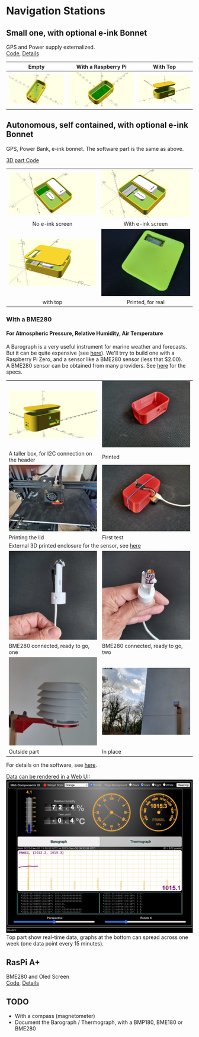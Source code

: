 # Navigation Stations

## Small one, with optional e-ink Bonnet
GPS and Power supply externalized.  
[Code](../ProjectBoxRPiZeroBox.scad), 
[Details](https://github.com/OlivierLD/ROB/blob/master/raspberry-sailor/MUX-implementations/NMEA-multiplexer-basic/HOWTO.md)

| Empty                       | With a Raspberry Pi            | With Top                 |
|:---------------------------:|:------------------------------:|:------------------:|
| ![Empty](./small.empty.png) | ![WithRPi](./small.no.top.png) | ![WithTop](./small.with.top.png) |

## Autonomous, self contained, with optional e-ink Bonnet
GPS, Power Bank, e-ink bonnet.  The software part is the same as above.  

[3D part Code](./raspberry.pi.zero.custom.plate.scad)


| | |
|:-----------------------------------------------:|:-----------------------------------------------:|
| ![Pic.01](./raspberry.pi.zero.custom.plate.png) | ![Pic.02](./raspberry.pi.zero.custom.plate.eink.png) | 
| No e-ink screen | With e-ink screen |
| ![Pic.03](./raspberry.pi.zero.custom.plate.wtop.png) | ![For real](./pix/full-station.jpg) |
| with top | Printed, for real |

### With a BME280 
#### For Atmospheric Pressure, Relative Humidity, Air Temperature
A Barograph is a very useful instrument for marine weather and forecasts. But it can be quite expensive (see [here](https://www.naudet.com/barometre-enregistreur-c102x2726134)). We'll trry to build one with a Raspberry Pi Zero, and a sensor like a BME280 sensor (less that $2.00).  
A BME280 sensor can be obtained from many providers. See [here](https://www.bosch-sensortec.com/products/environmental-sensors/humidity-sensors-bme280/) for the specs.

<table style="width: 100%; margin: auto;">
<tr><td style="width: 50%;"><img src="../BarographBox.png"></td><td style="width: 50%;"><img src="./pix/01.the.box.jpg"></td></tr>
<tr><td>A taller box, for I2C connection on the header</td><td>Printed</td></tr>
<tr><td><img src="./pix/02.printing.jpg"></td><td><img src="./pix/03.first.test.jpg"></td></tr>
<tr><td>Printing the lid</td><td>First test</td></tr>
<tr><td colspan="2">External 3D printed enclosure for the sensor, see <a href="https://www.thingiverse.com/thing:1067700" target="ThingVerse">here</a></td></tr>
<tr><td><img src="./pix/inplace.01.jpg"></td><td><img src="./pix/inplace.02.jpg"></td></tr>
<tr><td>BME280 connected, ready to go, one</td><td>BME280 connected, ready to go, two</td></tr>
<tr><td><img src="./pix/outside.part.png"></td><td><img src="./pix/for.real.jpg"></td></tr>
<tr><td>Outside part</td><td>In place</td></tr>
</table>

For details on the software, see [here](https://github.com/OlivierLD/ROB/blob/master/raspberry-sailor/MUX-implementations/NMEA-multiplexer-basic/use_cases/USE_CASES_4.md).  

Data can be rendered in a Web UI:  
![Web UI](./pix/web.ui.png)  
Top part show real-time data, graphs at the bottom can spread across one week (one data point every 15 minutes).


## RasPi A+
BME280 and Oled Screen  
[Code](../../RPiA+Logger/rpi.aplus.enclosure.scad), [Details](https://github.com/OlivierLD/ROB/blob/master/raspberry-sailor/MUX-implementations/NMEA-multiplexer-basic/use_cases/USE_CASES_2.md)


## TODO
- With a compass (magnetometer)
- Document the Barograph / Thermograph, with a BMP180, BME180 or BME280